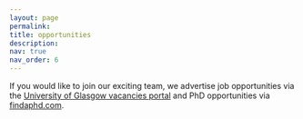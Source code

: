 ```yaml
---
layout: page
permalink:
title: opportunities
description: 
nav: true
nav_order: 6
---
```


If you would like to join our exciting team, we advertise job opportunities via the <a href='https://www.gla.ac.uk/explore/jobs/'>University of Glasgow vacancies portal</a> and PhD opportunities via <a href='https://www.findaphd.com/'>findaphd.com</a>.
